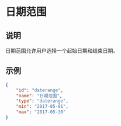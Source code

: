# 日期范围

## 说明

日期范围允许用户选择一个起始日期和结束日期。

## 示例

```json
{
    "id": "daterange",
    "name": "日期范围",
    "type": "daterange",
    "min": "2017-05-01",
    "max": "2017-05-30"
}
```
